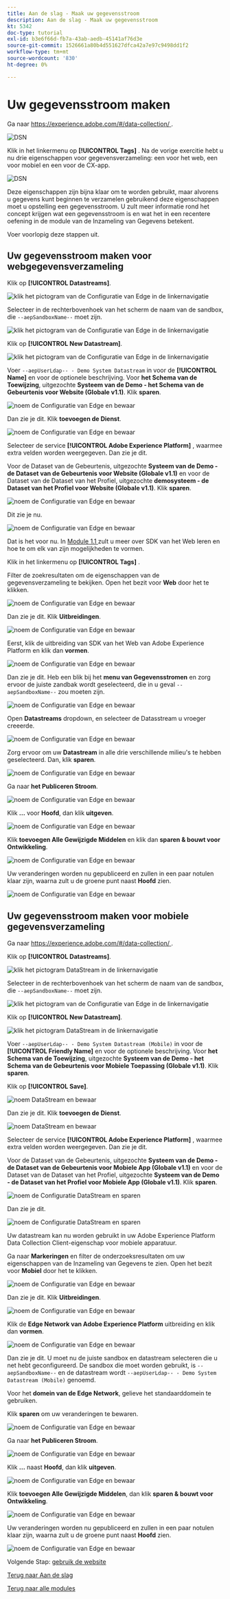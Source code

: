 ```yaml
---
title: Aan de slag - Maak uw gegevensstroom
description: Aan de slag - Maak uw gegevensstroom
kt: 5342
doc-type: tutorial
exl-id: b3e6f66d-fb7a-43ab-aedb-45141af76d3e
source-git-commit: 1526661a80b4d551627dfca42a7e97c9498dd1f2
workflow-type: tm+mt
source-wordcount: '830'
ht-degree: 0%

---
```


# Uw gegevensstroom maken

Ga naar [ https://experience.adobe.com/#/data-collection/ ](https://experience.adobe.com/#/data-collection/).

![ DSN ](./images/launchprop.png)

Klik in het linkermenu op **[!UICONTROL Tags]** . Na de vorige exercitie hebt u nu drie eigenschappen voor gegevensverzameling: een voor het web, een voor mobiel en een voor de CX-app.

![ DSN ](./images/launchprop1.png)

Deze eigenschappen zijn bijna klaar om te worden gebruikt, maar alvorens u gegevens kunt beginnen te verzamelen gebruikend deze eigenschappen moet u opstelling een gegevensstroom. U zult meer informatie rond het concept krijgen wat een gegevensstroom is en wat het in een recentere oefening in de module van de Inzameling van Gegevens betekent.

Voer voorlopig deze stappen uit.

## Uw gegevensstroom maken voor webgegevensverzameling

Klik op **[!UICONTROL Datastreams]**.

![ klik het pictogram van de Configuratie van Edge in de linkernavigatie ](./images/edgeconfig1a.png)

Selecteer in de rechterbovenhoek van het scherm de naam van de sandbox, die `--aepSandboxName--` moet zijn.

![ klik het pictogram van de Configuratie van Edge in de linkernavigatie ](./images/edgeconfig1b.png)

Klik op **[!UICONTROL New Datastream]**.

![ klik het pictogram van de Configuratie van Edge in de linkernavigatie ](./images/edgeconfig1.png)

Voer `--aepUserLdap-- - Demo System Datastream` in voor de **[!UICONTROL Name]** en voor de optionele beschrijving. Voor **het Schema van de Toewijzing**, uitgezochte **Systeem van de Demo - het Schema van de Gebeurtenis voor Website (Globale v1.1)**. Klik **sparen**.

![ noem de Configuratie van Edge en bewaar ](./images/edgeconfig2.png)

Dan zie je dit. Klik **toevoegen de Dienst**.

![ noem de Configuratie van Edge en bewaar ](./images/edgeconfig3.png)

Selecteer de service **[!UICONTROL Adobe Experience Platform]** , waarmee extra velden worden weergegeven. Dan zie je dit.

Voor de Dataset van de Gebeurtenis, uitgezochte **Systeem van de Demo - de Dataset van de Gebeurtenis voor Website (Globale v1.1)** en voor de Dataset van de Dataset van het Profiel, uitgezochte **demosysteem - de Dataset van het Profiel voor Website (Globale v1.1)**. Klik **sparen**.

![ noem de Configuratie van Edge en bewaar ](./images/edgeconfig4.png)

Dit zie je nu.

![ noem de Configuratie van Edge en bewaar ](./images/edgeconfig5.png)

Dat is het voor nu. In [ Module 1.1 ](./../../../modules/datacollection/module1.1/data-ingestion-launch-web-sdk.md) zult u meer over SDK van het Web leren en hoe te om elk van zijn mogelijkheden te vormen.

Klik in het linkermenu op **[!UICONTROL Tags]** .

Filter de zoekresultaten om de eigenschappen van de gegevensverzameling te bekijken. Open het bezit voor **Web** door het te klikken.

![ noem de Configuratie van Edge en bewaar ](./images/edgeconfig10a.png)

Dan zie je dit. Klik **Uitbreidingen**.

![ noem de Configuratie van Edge en bewaar ](./images/edgeconfig11.png)

Eerst, klik de uitbreiding van SDK van het Web van Adobe Experience Platform en klik dan **vormen**.

![ noem de Configuratie van Edge en bewaar ](./images/edgeconfig12.png)

Dan zie je dit. Heb een blik bij het **menu van Gegevensstromen** en zorg ervoor de juiste zandbak wordt geselecteerd, die in u geval `--aepSandboxName--` zou moeten zijn.

![ noem de Configuratie van Edge en bewaar ](./images/edgeconfig12a.png)

Open **Datastreams** dropdown, en selecteer de Datasstream u vroeger creeerde.

![ noem de Configuratie van Edge en bewaar ](./images/edgeconfig13.png)

Zorg ervoor om uw **Datastream** in alle drie verschillende milieu&#39;s te hebben geselecteerd. Dan, klik **sparen**.

![ noem de Configuratie van Edge en bewaar ](./images/edgeconfig14.png)

Ga naar **het Publiceren Stroom**.

![ noem de Configuratie van Edge en bewaar ](./images/edgeconfig15.png)

Klik **...** voor **Hoofd**, dan klik **uitgeven**.

![ noem de Configuratie van Edge en bewaar ](./images/edgeconfig16.png)

Klik **toevoegen Alle Gewijzigde Middelen** en klik dan **sparen &amp; bouwt voor Ontwikkeling**.

![ noem de Configuratie van Edge en bewaar ](./images/edgeconfig17.png)

Uw veranderingen worden nu gepubliceerd en zullen in een paar notulen klaar zijn, waarna zult u de groene punt naast **Hoofd** zien.

![ noem de Configuratie van Edge en bewaar ](./images/edgeconfig17a.png)

## Uw gegevensstroom maken voor mobiele gegevensverzameling

Ga naar [ https://experience.adobe.com/#/data-collection/ ](https://experience.adobe.com/#/data-collection/).

Klik op **[!UICONTROL Datastreams]**.

![ klik het pictogram DataStream in de linkernavigatie ](./images/edgeconfig1a.png)

Selecteer in de rechterbovenhoek van het scherm de naam van de sandbox, die `--aepSandboxName--` moet zijn.

![ klik het pictogram van de Configuratie van Edge in de linkernavigatie ](./images/edgeconfig1b.png)

Klik op **[!UICONTROL New Datastream]**.

![ klik het pictogram DataStream in de linkernavigatie ](./images/edgeconfig1.png)

Voer `--aepUserLdap-- - Demo System Datastream (Mobile)` in voor de **[!UICONTROL Friendly Name]** en voor de optionele beschrijving. Voor **het Schema van de Toewijzing**, uitgezochte **Systeem van de Demo - het Schema van de Gebeurtenis voor Mobiele Toepassing (Globale v1.1)**. Klik **sparen**.

Klik op **[!UICONTROL Save]**.

![ noem DataStream en bewaar ](./images/edgeconfig2m.png)

Dan zie je dit. Klik **toevoegen de Dienst**.

![ noem DataStream en bewaar ](./images/edgeconfig3m.png)

Selecteer de service **[!UICONTROL Adobe Experience Platform]** , waarmee extra velden worden weergegeven. Dan zie je dit.

Voor de Dataset van de Gebeurtenis, uitgezochte **Systeem van de Demo - de Dataset van de Gebeurtenis voor Mobiele App (Globale v1.1)** en voor de Dataset van de Dataset van het Profiel, uitgezochte **Systeem van de Demo - de Dataset van het Profiel voor Mobiele App (Globale v1.1)**. Klik **sparen**.

![ noem de Configuratie DataStream en sparen ](./images/edgeconfig4m.png)

Dan zie je dit.

![ noem de Configuratie DataStream en sparen ](./images/edgeconfig5m.png)

Uw datastream kan nu worden gebruikt in uw Adobe Experience Platform Data Collection Client-eigenschap voor mobiele apparatuur.

Ga naar **Markeringen** en filter de onderzoeksresultaten om uw eigenschappen van de Inzameling van Gegevens te zien. Open het bezit voor **Mobiel** door het te klikken.

![ noem de Configuratie van Edge en bewaar ](./images/edgeconfig10am.png)

Dan zie je dit. Klik **Uitbreidingen**.

![ noem de Configuratie van Edge en bewaar ](./images/edgeconfig11m.png)

Klik de **Edge Network van Adobe Experience Platform** uitbreiding en klik dan **vormen**.

![ noem de Configuratie van Edge en bewaar ](./images/edgeconfig12m.png)

Dan zie je dit. U moet nu de juiste sandbox en datastream selecteren die u net hebt geconfigureerd. De sandbox die moet worden gebruikt, is `--aepSandboxName--` en de datastream wordt `--aepUserLdap-- - Demo System Datastream (Mobile)` genoemd.

Voor het **domein van de Edge Network**, gelieve het standaarddomein te gebruiken.

Klik **sparen** om uw veranderingen te bewaren.

![ noem de Configuratie van Edge en bewaar ](./images/edgeconfig13m.png)

Ga naar **het Publiceren Stroom**.

![ noem de Configuratie van Edge en bewaar ](./images/edgeconfig15m.png)

Klik **...** naast **Hoofd**, dan klik **uitgeven**.

![ noem de Configuratie van Edge en bewaar ](./images/edgeconfig16m.png)

Klik **toevoegen Alle Gewijzigde Middelen**, dan klik **sparen &amp; bouwt voor Ontwikkeling**.

![ noem de Configuratie van Edge en bewaar ](./images/edgeconfig17m.png)

Uw veranderingen worden nu gepubliceerd en zullen in een paar notulen klaar zijn, waarna zult u de groene punt naast **Hoofd** zien.

![ noem de Configuratie van Edge en bewaar ](./images/edgeconfig17ma.png)

Volgende Stap: [ gebruik de website ](./ex4.md)

[Terug naar Aan de slag](./getting-started.md)

[Terug naar alle modules](./../../../overview.md)
